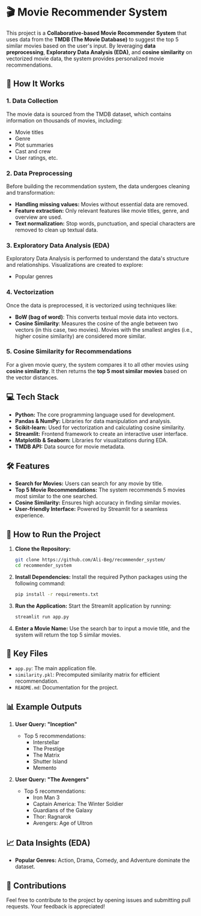 # 🎬 Movie Recommender System

This project is a **Collaborative-based Movie Recommender System** that uses data from the **TMDB (The Movie Database)** to suggest the top 5 similar movies based on the user's input. By leveraging **data preprocessing**, **Exploratory Data Analysis (EDA)**, and **cosine similarity** on vectorized movie data, the system provides personalized movie recommendations.

## 🧠 How It Works

### 1. **Data Collection**
The movie data is sourced from the TMDB dataset, which contains information on thousands of movies, including:
- Movie titles
- Genre
- Plot summaries
- Cast and crew
- User ratings, etc.

### 2. **Data Preprocessing**
Before building the recommendation system, the data undergoes cleaning and transformation:
- **Handling missing values:** Movies without essential data are removed.
- **Feature extraction:** Only relevant features like movie titles, genre, and overview are used.
- **Text normalization:** Stop words, punctuation, and special characters are removed to clean up textual data.

### 3. **Exploratory Data Analysis (EDA)**
Exploratory Data Analysis is performed to understand the data's structure and relationships. Visualizations are created to explore:
- Popular genres

### 4. **Vectorization**
Once the data is preprocessed, it is vectorized using techniques like:
- **BoW (bag of word)**: This converts textual movie data into vectors.
- **Cosine Similarity**: Measures the cosine of the angle between two vectors (in this case, two movies). Movies with the smallest angles (i.e., higher cosine similarity) are considered more similar.

### 5. **Cosine Similarity for Recommendations**
For a given movie query, the system compares it to all other movies using **cosine similarity**. It then returns the **top 5 most similar movies** based on the vector distances.

## 💻 Tech Stack

- **Python:** The core programming language used for development.
- **Pandas & NumPy:** Libraries for data manipulation and analysis.
- **Scikit-learn:** Used for vectorization and calculating cosine similarity.
- **Streamlit:** Frontend framework to create an interactive user interface.
- **Matplotlib & Seaborn:** Libraries for visualizations during EDA.
- **TMDB API:** Data source for movie metadata.

## 🛠️ Features

- **Search for Movies:** Users can search for any movie by title.
- **Top 5 Movie Recommendations:** The system recommends 5 movies most similar to the one searched.
- **Cosine Similarity:** Ensures high accuracy in finding similar movies.
- **User-friendly Interface:** Powered by Streamlit for a seamless experience.

## 🚀 How to Run the Project

1. **Clone the Repository:**
   ```bash
   git clone https://github.com/Ali-Beg/recommender_system/
   cd recommender_system
   ```

2. **Install Dependencies:**
   Install the required Python packages using the following command:
   ```bash
   pip install -r requirements.txt
   ```

3. **Run the Application:**
   Start the Streamlit application by running:
   ```bash
   streamlit run app.py
   ```

4. **Enter a Movie Name:**
   Use the search bar to input a movie title, and the system will return the top 5 similar movies.

## 🔧 Key Files

- `app.py`: The main application file.
- `similarity.pkl`: Precomputed similarity matrix for efficient recommendation.
- `README.md`: Documentation for the project.

## 📊 Example Outputs

1. **User Query: "Inception"**
   - Top 5 recommendations:
     - Interstellar
     - The Prestige
     - The Matrix
     - Shutter Island
     - Memento

2. **User Query: "The Avengers"**
   - Top 5 recommendations:
     - Iron Man 3
     - Captain America: The Winter Soldier
     - Guardians of the Galaxy
     - Thor: Ragnarok
     - Avengers: Age of Ultron

## 📈 Data Insights (EDA)

- **Popular Genres:** Action, Drama, Comedy, and Adventure dominate the dataset.

## 🤝 Contributions

Feel free to contribute to the project by opening issues and submitting pull requests. Your feedback is appreciated!
